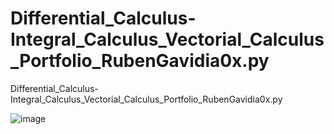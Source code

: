 # Differential_Calculus-Integral_Calculus_Vectorial_Calculus_Portfolio_RubenGavidia0x.py
Differential_Calculus-Integral_Calculus_Vectorial_Calculus_Portfolio_RubenGavidia0x.py

![image](https://user-images.githubusercontent.com/35381213/123899457-3d4eca80-d935-11eb-9e3e-cad8bb2eccca.png)
